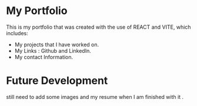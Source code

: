   # My Portfolio

  This is my portfolio that was created with the use of REACT and VITE, which includes:
  * My projects that I have worked on.
  * My Links : Github and LinkedIn.
  * My contact Information.

  # Future Development
  still need to add some images and my resume when I am finished with it .
